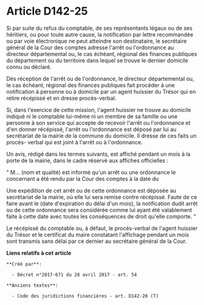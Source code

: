 # Article D142-25

Si par suite du refus du comptable, de ses représentants légaux ou de ses héritiers, ou pour toute autre cause, la
notification par lettre recommandée ou par voie électronique ne peut atteindre son destinataire, le secrétaire général de la
Cour des comptes adresse l'arrêt ou l'ordonnance au directeur départemental ou, le cas échéant, régional des finances
publiques du département ou du territoire dans lequel se trouve le dernier domicile connu ou déclaré.

Dès réception de l'arrêt ou de l'ordonnance, le directeur départemental ou, le cas échéant, régional des finances publiques
fait procéder à une notification à personne ou à domicile par un agent huissier du Trésor qui en retire récépissé et en
dresse procès-verbal.

Si, dans l'exercice de cette mission, l'agent huissier ne trouve au domicile indiqué ni le comptable lui-même ni un membre de
sa famille ou une personne à son service qui accepte de recevoir l'arrêt ou l'ordonnance et d'en donner récépissé, l'arrêt ou
l'ordonnance est déposé par lui au secrétariat de la mairie de la commune du domicile. Il dresse de ces faits un procès-
verbal qui est joint à l'arrêt ou à l'ordonnance.

Un avis, rédigé dans les termes suivants, est affiché pendant un mois à la porte de la mairie, dans le cadre réservé aux
affiches officielles :

" M... (nom et qualité) est informé qu'un arrêt ou une ordonnance le concernant a été rendu par la Cour des comptes à la date
du

Une expédition de cet arrêt ou de cette ordonnance est déposée au secrétariat de la mairie, où elle lui sera remise contre
récépissé. Faute de ce faire avant le (date d'expiration du délai d'un mois), la notification dudit arrêt ou de cette
ordonnance sera considérée comme lui ayant été valablement faite à cette date avec toutes les conséquences de droit qu'elle
comporte. "

Le récépissé du comptable ou, à défaut, le procès-verbal de l'agent huissier du Trésor et le certificat du maire constatant
l'affichage pendant un mois sont transmis sans délai par ce dernier au secrétaire général de la Cour.

**Liens relatifs à cet article**

	**Créé par**:

	  - Décret n°2017-671 du 28 avril 2017 - art. 54

	**Anciens textes**:

	  - Code des juridictions financières - art. D142-20 (T)
